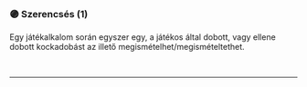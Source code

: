 ### 🟣 Szerencsés (1)

Egy játékalkalom során egyszer egy, a játékos által dobott, vagy ellene dobott kockadobást az illető megismételhet/megismételtethet.

<br />

---
